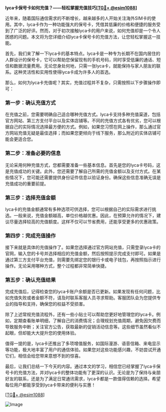 **lyca卡保号卡如何充值？——轻松掌握充值技巧[[TG💪+ @esim1088](https://t.me/s/esim1088)]**

近年来，随着国际通信需求的不断增长，越来越多的人开始关注海外SIM卡的使用。其中，lyca卡作为一种功能强大的保号卡，凭借其低廉的价格和便捷的服务受到了广泛的好评。然而，对于初次接触lyca卡的用户来说，如何充值却是一个令人困惑的问题。本文将为您详细介绍lyca卡保号卡的充值方法，让您轻松掌握这一技能。

首先，我们来了解一下lyca卡的基本特点。lyca卡是一种专为长期不在国内居住的人群设计的保号卡，它可以帮助您保留现有的手机号码，同时享受低廉的通话、短信和数据流量费用。无论您身处何地，只需一张lyca卡，就能保持与家人朋友的联系。这种灵活性和实用性使得lyca卡成为许多人的首选。

那么，如何为lyca卡充值呢？其实，充值过程并不复杂，只需按照以下步骤操作即可：

### 第一步：确认充值方式

在充值之前，您需要明确自己适合哪种充值方式。lyca卡支持多种充值渠道，包括官方网站、第三方支付平台以及实体店铺等。不同的充值方式各有优劣，您可以根据自己的实际情况选择最方便的方式。例如，如果您习惯在网上操作，那么通过官方网站充值无疑是最佳选择；而如果您更倾向于线下服务，那么附近的实体店铺可能会更适合您。

### 第二步：准备必要的信息

无论采用何种充值方式，您都需要准备一些基本信息。首先是您的lyca卡号码，这是充值成功的关键。此外，您还需要了解自己所需的充值金额以及支付方式。在某些情况下，您可能还需要提供身份证件信息以验证身份。确保这些信息准确无误是充值成功的重要前提。

### 第三步：选择充值金额

lyca卡的充值金额通常有多种选项可供选择，您可以根据自己的实际需求进行挑选。一般来说，充值金额越高，单位价格越优惠。因此，在预算允许的情况下，建议尽量选择较高的充值额度。这样不仅可以节省费用，还能享受更多的优惠政策。

### 第四步：完成充值操作

接下来就是具体的充值操作了。如果您选择通过官方网站充值，只需登录lyca卡的官网，输入您的卡号并选择相应的充值金额，然后按照提示完成支付即可。如果是通过第三方支付平台充值，则需要先绑定您的银行卡或电子钱包，再按照指示进行操作。无论采用哪种方式，整个过程都非常简单快捷。

### 第五步：确认充值结果

完成充值后，记得检查您的lyca卡账户余额是否已更新。如果发现有任何问题，比如充值失败或者金额不符，请及时联系客服人员寻求帮助。客服团队会为您提供专业的指导和支持，确保您的权益不受损害。

除了上述常规充值流程外，还有一些小贴士可以帮助您更好地管理您的lyca卡。例如，定期查看账单明细，了解自己的消费情况；合理规划充值周期，避免因欠费而导致服务中断；关注官方公告，获取最新的促销活动信息等。这些细节虽然看似不起眼，但却能大大提升您的使用体验。

值得一提的是，lyca卡还推出了多项增值服务，如国际漫游、语音信箱、来电显示等功能，极大地丰富了用户的通信体验。如果您对这些功能感兴趣，不妨尝试开通它们，相信会给您带来意想不到的惊喜。

最后，让我们总结一下今天的内容。通过本文的学习，相信您已经掌握了lyca卡保号卡的充值方法，并对lyca卡的整体功能有了更深的认识。无论是为了保持与亲朋好友的联系，还是为了满足日常通讯需求，lyca卡都是一款值得信赖的选择。希望每位用户都能享受到lyca卡带来的便利与实惠！

[[TG💪+ @esim1088](https://t.me/s/esim1088)] 

![Image](https://i.postimg.cc/4NQfJmqS/Snipaste-2025-05-13-00-14-12.png)